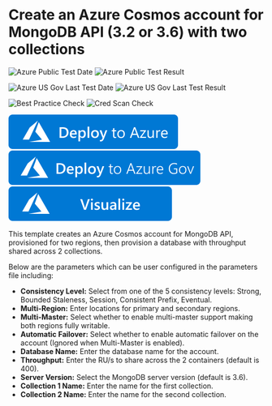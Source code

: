 # Create an Azure Cosmos account for MongoDB API (3.2 or 3.6) with two collections

![Azure Public Test Date](https://azurequickstartsservice.blob.core.windows.net/badges/101-cosmosdb-mongodb/PublicLastTestDate.svg)
![Azure Public Test Result](https://azurequickstartsservice.blob.core.windows.net/badges/101-cosmosdb-mongodb/PublicDeployment.svg)

![Azure US Gov Last Test Date](https://azurequickstartsservice.blob.core.windows.net/badges/101-cosmosdb-mongodb/FairfaxLastTestDate.svg)
![Azure US Gov Last Test Result](https://azurequickstartsservice.blob.core.windows.net/badges/101-cosmosdb-mongodb/FairfaxDeployment.svg)

![Best Practice Check](https://azurequickstartsservice.blob.core.windows.net/badges/101-cosmosdb-mongodb/BestPracticeResult.svg)
![Cred Scan Check](https://azurequickstartsservice.blob.core.windows.net/badges/101-cosmosdb-mongodb/CredScanResult.svg)

[![Deploy To Azure](https://raw.githubusercontent.com/Azure/azure-quickstart-templates/master/1-CONTRIBUTION-GUIDE/images/deploytoazure.svg?sanitize=true)](https://portal.azure.com/#create/Microsoft.Template/uri/https%3A%2F%2Fraw.githubusercontent.com%2FAzure%2Fazure-quickstart-templates%2Fmaster%2F101-cosmosdb-mongodb%2Fazuredeploy.json) 
[![Deploy To Azure US Gov](https://raw.githubusercontent.com/Azure/azure-quickstart-templates/master/1-CONTRIBUTION-GUIDE/images/deploytoazuregov.svg?sanitize=true)](https://portal.azure.us/#create/Microsoft.Template/uri/https%3A%2F%2Fraw.githubusercontent.com%2FAzure%2Fazure-quickstart-templates%2Fmaster%2F101-cosmosdb-mongodb%2Fazuredeploy.json)
[![Visualize](https://raw.githubusercontent.com/Azure/azure-quickstart-templates/master/1-CONTRIBUTION-GUIDE/images/visualizebutton.svg?sanitize=true)](http://armviz.io/#/?load=https%3A%2F%2Fraw.githubusercontent.com%2FAzure%2Fazure-quickstart-templates%2Fmaster%2F101-cosmosdb-mongodb%2Fazuredeploy.json)

This template creates an Azure Cosmos account for MongoDB API, provisioned for two regions, then provision a database with throughput shared across 2 collections.

Below are the parameters which can be user configured in the parameters file including:

- **Consistency Level:** Select from one of the 5 consistency levels: Strong, Bounded Staleness, Session, Consistent Prefix, Eventual.
- **Multi-Region:** Enter locations for primary and secondary regions.
- **Multi-Master:** Select whether to enable multi-master support making both regions fully writable.
- **Automatic Failover:** Select whether to enable automatic failover on the account (Ignored when Multi-Master is enabled).
- **Database Name:** Enter the database name for the account.
- **Throughput:** Enter the RU/s to share across the 2 containers (default is 400).
- **Server Version:** Select the MongoDB server version (default is 3.6).
- **Collection 1 Name:** Enter the name for the first collection.
- **Collection 2 Name:** Enter the name for the second collection.


    


